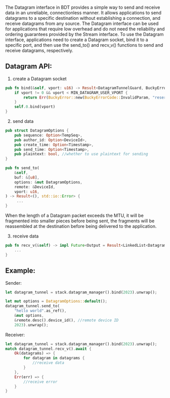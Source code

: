 The Datagram interface in BDT provides a simple way to send and receive data in an unreliable, connectionless manner. It allows applications to send datagrams to a specific destination without establishing a connection, and receive datagrams from any source. The Datagram interface can be used for applications that require low overhead and do not need the reliability and ordering guarantees provided by the Stream interface. To use the Datagram interface, applications need to create a Datagram socket, bind it to a specific port, and then use the send_to() and recv_v() functions to send and receive datagrams, respectively.

## Datagram API:
1. create a Datagram socket
```rust
pub fn bind(&self, vport: u16) -> Result<DatagramTunnelGuard, BuckyError> {
    if vport != 0 && vport < MIN_DATAGRAM_USER_VPORT {
        return Err(BuckyError::new(BuckyErrorCode::InvalidParam, "reserved-vport"));
    }
    self.0.bind(vport)
}
```

2. send data
```rust
pub struct DatagramOptions {
    pub sequence: Option<TempSeq>,
    pub author_id: Option<DeviceId>,
    pub create_time: Option<Timestamp>,
    pub send_time: Option<Timestamp>,
    pub plaintext: bool, //whether to use plaintext for sending
}

pub fn send_to(
    &self,
    buf: &[u8],
    options: &mut DatagramOptions,
    remote: &DeviceId,
    vport: u16,
) -> Result<(), std::io::Error> {
     ...
}
```

When the length of a Datagram packet exceeds the MTU, it will be fragmented into smaller pieces before being sent, the fragments will be reassembled at the destination before being delivered to the application.

3. receive data
```rust
pub fn recv_v(&self) -> impl Future<Output = Result<LinkedList<Datagram>, std::io::Error>> {
    ...
}
```

## Example:
Sender:
```rust
let datagram_tunnel = stack.datagram_manager().bind(2023).unwrap();

let mut options = DatagramOptions::default();
datagram_tunnel.send_to(
    "hello world".as_ref(),
    &mut options, 
    &remote.desc().device_id(), //remote device ID
    2023).unwrap();
```

Receiver:
```rust
let datagram_tunnel = stack.datagram_manager().bind(2023).unwrap();
match datagram_tunnel.recv_v().await {
    Ok(datagrams) => {
        for datagram in datagrams {
            //receive data
        }
    }, 
    Err(err) => {
        //receive error
    }
}
```